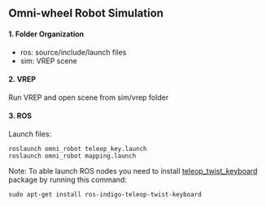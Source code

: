 ## Omni-wheel Robot Simulation

#### 1. Folder Organization

* ros: source/include/launch files
* sim: VREP scene

#### 2. VREP

Run VREP and open scene from sim/vrep folder

#### 3. ROS

Launch files:

```
roslaunch omni_robot teleop_key.launch
roslaunch omni_robot mapping.launch
```
Note: To able launch ROS nodes you need to install [teleop_twist_keyboard](http://wiki.ros.org/teleop_twist_keyboard) package by running this command:

`sudo apt-get install ros-indigo-teleop-twist-keyboard`
